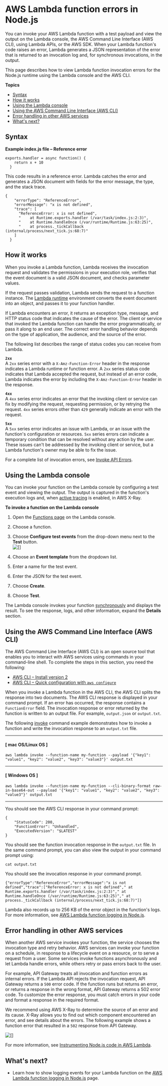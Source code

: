 # AWS Lambda function errors in Node\.js<a name="nodejs-exceptions"></a>

You can invoke your AWS Lambda function with a test payload and view the output on the Lambda console, the AWS Command Line Interface \(AWS CLI\), using Lambda APIs, or the AWS SDK\. When your Lambda function's code raises an error, Lambda generates a JSON representation of the error that is returned to an invocation log and, for synchronous invocations, in the output\.

This page describes how to view Lambda function invocation errors for the Node\.js runtime using the Lambda console and the AWS CLI\.

**Topics**
+ [Syntax](#nodejs-exceptions-syntax)
+ [How it works](#nodejs-exceptions-how)
+ [Using the Lambda console](#nodejs-exceptions-console)
+ [Using the AWS Command Line Interface \(AWS CLI\)](#nodejs-exceptions-cli)
+ [Error handling in other AWS services](#nodejs-exceptions-other-services)
+ [What's next?](#python-exceptions-next-up)

## Syntax<a name="nodejs-exceptions-syntax"></a>

**Example index\.js file – Reference error**  

```
exports.handler = async function() {
    return x + 10
  }
```

This code results in a reference error\. Lambda catches the error and generates a JSON document with fields for the error message, the type, and the stack trace\.

```
{
    "errorType": "ReferenceError",
    "errorMessage": "x is not defined",
    "trace": [
      "ReferenceError: x is not defined",
      "    at Runtime.exports.handler (/var/task/index.js:2:3)",
      "    at Runtime.handleOnce (/var/runtime/Runtime.js:63:25)",
      "    at process._tickCallback (internal/process/next_tick.js:68:7)"
    ]
  }
```

## How it works<a name="nodejs-exceptions-how"></a>

When you invoke a Lambda function, Lambda receives the invocation request and validates the permissions in your execution role, verifies that the event document is a valid JSON document, and checks parameter values\.

If the request passes validation, Lambda sends the request to a function instance\. The [Lambda runtime](lambda-runtimes.md) environment converts the event document into an object, and passes it to your function handler\. 

If Lambda encounters an error, it returns an exception type, message, and HTTP status code that indicates the cause of the error\. The client or service that invoked the Lambda function can handle the error programmatically, or pass it along to an end user\. The correct error handling behavior depends on the type of application, the audience, and the source of the error\.

The following list describes the range of status codes you can receive from Lambda\.

**`2xx`**  
A `2xx` series error with a `X-Amz-Function-Error` header in the response indicates a Lambda runtime or function error\. A `2xx` series status code indicates that Lambda accepted the request, but instead of an error code, Lambda indicates the error by including the `X-Amz-Function-Error` header in the response\.

**`4xx`**  
A `4xx` series error indicates an error that the invoking client or service can fix by modifying the request, requesting permission, or by retrying the request\. `4xx` series errors other than `429` generally indicate an error with the request\. 

**`5xx`**  
A `5xx` series error indicates an issue with Lambda, or an issue with the function's configuration or resources\. `5xx` series errors can indicate a temporary condition that can be resolved without any action by the user\. These issues can't be addressed by the invoking client or service, but a Lambda function's owner may be able to fix the issue\.

For a complete list of invocation errors, see [Invoke API Errors](API_Invoke.md#API_Invoke_Errors)\.

## Using the Lambda console<a name="nodejs-exceptions-console"></a>

You can invoke your function on the Lambda console by configuring a test event and viewing the output\. The output is captured in the function's execution logs and, when [active tracing](services-xray.md) is enabled, in AWS X\-Ray\.

**To invoke a function on the Lambda console**

1. Open the [Functions page](https://console.aws.amazon.com/lambda/home#/functions) on the Lambda console\.

1. Choose a function\.

1. Choose **Configure test events** from the drop\-down menu next to the **Test** button\.  
![\[\]](http://docs.aws.amazon.com/lambda/latest/dg/images/console-test-config.png)

1. Choose an **Event template** from the dropdown list\.

1. Enter a name for the test event\.

1. Enter the JSON for the test event\.

1. Choose **Create**\.

1. Choose **Test**\.

The Lambda console invokes your function [synchronously](invocation-sync.md) and displays the result\. To see the response, logs, and other information, expand the **Details** section\.

## Using the AWS Command Line Interface \(AWS CLI\)<a name="nodejs-exceptions-cli"></a>

The AWS Command Line Interface \(AWS CLI\) is an open source tool that enables you to interact with AWS services using commands in your command\-line shell\. To complete the steps in this section, you need the following:
+ [AWS CLI – Install version 2](https://docs.aws.amazon.com/cli/latest/userguide/install-cliv2.html)
+ [AWS CLI – Quick configuration with `aws configure`](https://docs.aws.amazon.com/cli/latest/userguide/cli-chap-configure.html)

When you invoke a Lambda function in the AWS CLI, the AWS CLI splits the response into two documents\. The AWS CLI response is displayed in your command prompt\. If an error has occurred, the response contains a `FunctionError` field\. The invocation response or error returned by the function is written to an output file\. For example, `output.json` or `output.txt`\.

The following [invoke](https://docs.aws.amazon.com/cli/latest/reference/lambda/invoke.html) command example demonstrates how to invoke a function and write the invocation response to an `output.txt` file\.

------
#### [ mac OS/Linux OS ]

```
aws lambda invoke --function-name my-function --payload '{"key1": "value1", "key2": "value2", "key3": "value3"}' output.txt
```

------
#### [ Windows OS ]

```
aws lambda invoke --function-name my-function --cli-binary-format raw-in-base64-out --payload '{"key1": "value1", "key2": "value2", "key3": "value3"}' output.txt
```

------

You should see the AWS CLI response in your command prompt:

```
{
    "StatusCode": 200,
    "FunctionError": "Unhandled",
    "ExecutedVersion": "$LATEST"
}
```

You should see the function invocation response in the `output.txt` file\. In the same command prompt, you can also view the output in your command prompt using:

```
cat output.txt
```

You should see the invocation response in your command prompt\.

```
{"errorType":"ReferenceError","errorMessage":"x is not defined","trace":["ReferenceError: x is not defined"," at Runtime.exports.handler (/var/task/index.js:2:3)"," at Runtime.handleOnce (/var/runtime/Runtime.js:63:25)"," at process._tickCallback (internal/process/next_tick.js:68:7)"]}
```

Lambda also records up to 256 KB of the error object in the function's logs\. For more information, see [AWS Lambda function logging in Node\.js](nodejs-logging.md)\.

## Error handling in other AWS services<a name="nodejs-exceptions-other-services"></a>

When another AWS service invokes your function, the service chooses the invocation type and retry behavior\. AWS services can invoke your function on a schedule, in response to a lifecycle event on a resource, or to serve a request from a user\. Some services invoke functions asynchronously and let Lambda handle errors, while others retry or pass errors back to the user\.

For example, API Gateway treats all invocation and function errors as internal errors\. If the Lambda API rejects the invocation request, API Gateway returns a `500` error code\. If the function runs but returns an error, or returns a response in the wrong format, API Gateway returns a 502 error code\. To customize the error response, you must catch errors in your code and format a response in the required format\.

We recommend using AWS X\-Ray to determine the source of an error and its cause\. X\-Ray allows you to find out which component encountered an error, and see details about the errors\. The following example shows a function error that resulted in a `502` response from API Gateway\.

![\[\]](http://docs.aws.amazon.com/lambda/latest/dg/images/tracemap-apig-502.png)

For more information, see [Instrumenting Node\.js code in AWS Lambda](nodejs-tracing.md)\.

## What's next?<a name="python-exceptions-next-up"></a>
+ Learn how to show logging events for your Lambda function on the [AWS Lambda function logging in Node\.js](nodejs-logging.md) page\.